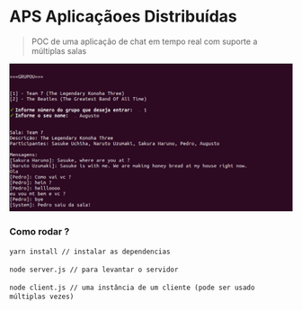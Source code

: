 # APS Aplicaçãoes Distribuídas
> POC de uma aplicação de chat em tempo real com suporte a múltiplas salas

![Test Image](https://github.com/pedrooaugusto/grupou/blob/master/print.png)

### Como rodar ?
```
yarn install // instalar as dependencias

node server.js // para levantar o servidor

node client.js // uma instância de um cliente (pode ser usado múltiplas vezes)

```
